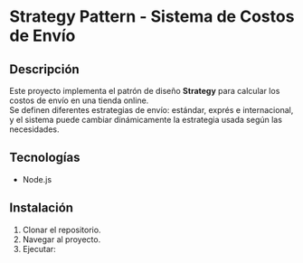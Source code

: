 # Strategy Pattern - Sistema de Costos de Envío

## Descripción
Este proyecto implementa el patrón de diseño **Strategy** para calcular los costos de envío en una tienda online.  
Se definen diferentes estrategias de envío: estándar, exprés e internacional, y el sistema puede cambiar dinámicamente la estrategia usada según las necesidades.

## Tecnologías
- Node.js

## Instalación
1. Clonar el repositorio.
2. Navegar al proyecto.
3. Ejecutar:
